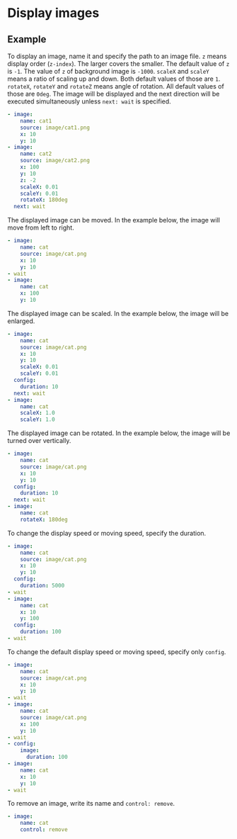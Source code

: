 Display images
================================================================================

Example
--------------------------------------------------------------------------------

To display an image, name it and specify the path to an image file.
`z` means display order (`z-index`). The larger covers the smaller.
The default value of `z` is `-1`.
The value of `z` of background image is `-1000`.
`scaleX` and `scaleY` means a ratio of scaling up and down.
Both default values of those are `1`.
`rotateX`, `rotateY` and `rotateZ` means angle of rotation.
All default values of those are `0deg`.
The image will be displayed and the next direction will be executed
simultaneously unless `next: wait` is specified.

```yaml
- image:
    name: cat1
    source: image/cat1.png
    x: 10
    y: 10
- image:
    name: cat2
    source: image/cat2.png
    x: 100
    y: 10
    z: -2
    scaleX: 0.01
    scaleY: 0.01
    rotateX: 180deg
  next: wait
```

The displayed image can be moved.
In the example below, the image will move from left to right.

```yaml
- image:
    name: cat
    source: image/cat.png
    x: 10
    y: 10
- wait
- image:
    name: cat
    x: 100
    y: 10
```

The displayed image can be scaled.
In the example below, the image will be enlarged.

```yaml
- image:
    name: cat
    source: image/cat.png
    x: 10
    y: 10
    scaleX: 0.01
    scaleY: 0.01
  config:
    duration: 10
  next: wait
- image:
    name: cat
    scaleX: 1.0
    scaleY: 1.0
```

The displayed image can be rotated.
In the example below, the image will be turned over vertically.

```yaml
- image:
    name: cat
    source: image/cat.png
    x: 10
    y: 10
  config:
    duration: 10
  next: wait
- image:
    name: cat
    rotateX: 180deg
```

To change the display speed or moving speed, specify the duration.

```yaml
- image:
    name: cat
    source: image/cat.png
    x: 10
    y: 10
  config:
    duration: 5000
- wait
- image:
    name: cat
    x: 10
    y: 100
  config:
    duration: 100
- wait
```

To change the default display speed or moving speed, specify only `config`.

```yaml
- image:
    name: cat
    source: image/cat.png
    x: 10
    y: 10
- wait
- image:
    name: cat
    source: image/cat.png
    x: 100
    y: 10
- wait
- config:
    image:
      duration: 100
- image:
    name: cat
    x: 10
    y: 10
- wait
```

To remove an image, write its name and `control: remove`.

```yaml
- image:
    name: cat
    control: remove
```
